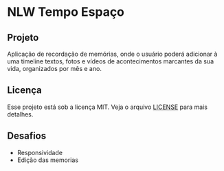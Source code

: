 # NLW Tempo Espaço
 
## Projeto

<p>Aplicação de recordação de memórias, onde o usuário poderá adicionar à uma timeline textos, fotos e vídeos de acontecimentos marcantes da sua vida, organizados por mês e ano.</p>

## Licença

Esse projeto está sob a licença MIT. Veja o arquivo [LICENSE](LICENSE) para mais detalhes.

## Desafios

<ul>
 <li>Responsividade</li>
 <li>Edição das memorias</li>
</ul>
